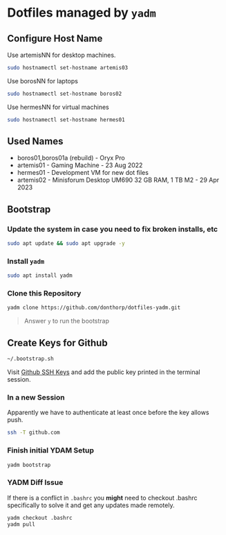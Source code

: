 # Dotfiles managed by `yadm`

## Configure Host Name

Use artemisNN for desktop machines.

```bash
sudo hostnamectl set-hostname artemis03
```

Use borosNN for laptops

```bash
sudo hostnamectl set-hostname boros02
```

Use hermesNN for virtual machines

```bash
sudo hostnamectl set-hostname hermes01
```

## Used Names
- boros01,boros01a (rebuild) - Oryx Pro
- artemis01 - Gaming Machine - 23 Aug 2022
- hermes01 - Development VM for new dot files
- artemis02 - Minisforum Desktop UM690 32 GB RAM, 1 TB M2 - 29 Apr 2023

## Bootstrap

### Update the system in case you need to fix broken installs, etc

```bash
sudo apt update && sudo apt upgrade -y
```
### Install `yadm`
```bash
sudo apt install yadm
```
### Clone this Repository

```bash
yadm clone https://github.com/donthorp/dotfiles-yadm.git
```
> Answer `y` to run the bootstrap

## Create Keys for Github

```bash
~/.bootstrap.sh
```
Visit [Github SSH Keys](https://github.com/settings/keys) and add the public key printed in the terminal session.
### In a new Session
Apparently we have to authenticate at least once before the key allows push.
```bash
ssh -T github.com
```
### Finish initial YDAM Setup
```bash
yadm bootstrap
```
### YADM Diff Issue

If there is a conflict in `.bashrc` you **might** need to checkout .bashrc specifically to solve it and get any updates made remotely.

```bash
yadm checkout .bashrc
yadm pull
```
